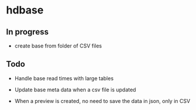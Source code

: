 # hdbase




## In progress

- create base from folder of CSV files

## Todo 


- Handle base read times with large tables

- Update base meta data when a csv file is updated

- When a preview is created, no need to save the data in json, only in CSV







